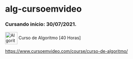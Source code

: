 # alg-cursoemvideo
### Cursando início: 30/07/2021.<br>
<img align="center" alt="Algoritmo" height="40" width="40" src="https://www.cursoemvideo.com/wp-content/uploads/bb-plugin/cache/algoritmos-circle.jpg"> Curso de Algoritmo [40 Horas]

https://www.cursoemvideo.com/course/curso-de-algoritmo/

